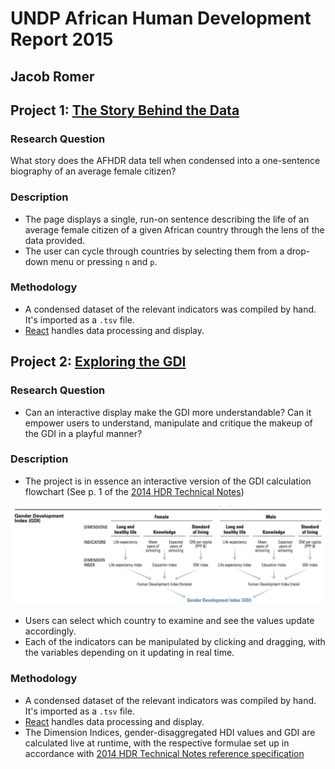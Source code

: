 # UNDP African Human Development Report 2015
## Jacob Romer

## Project 1: [The Story Behind the Data](story)

### Research Question

What story does the AFHDR data tell when condensed into a one-sentence biography of an average female citizen?

### Description

- The page displays a single, run-on sentence describing the life of an average female citizen of a given African country through the lens of the data provided.
- The user can cycle through countries by selecting them from a drop-down menu or pressing `n` and `p`.

### Methodology

- A condensed dataset of the relevant indicators was compiled by hand. It's imported as a `.tsv` file.
- [React](https://facebook.github.io/react/) handles data processing and display. 

## Project 2: [Exploring the GDI](gdi-calc)

### Research Question

- Can an interactive display make the GDI more understandable? Can it empower users to understand, manipulate and critique the makeup of the GDI in a playful manner?

### Description

- The project is in essence an interactive version of the GDI calculation flowchart (See p. 1 of the [2014 HDR Technical Notes](http://hdr.undp.org/sites/default/files/hdr14_technical_notes.pdf))

![GDI Flowchart](gdi-calc.png)

- Users can select which country to examine and see the values update accordingly.
- Each of the indicators can be manipulated by clicking and dragging, with the variables depending on it updating in real time.

### Methodology

- A condensed dataset of the relevant indicators was compiled by hand. It's imported as a `.tsv` file.
- [React](https://facebook.github.io/react/) handles data processing and display.
- The Dimension Indices, gender-disaggregated HDI values and GDI are calculated live at runtime, with the respective formulae set up in accordance with [2014 HDR Technical Notes reference specification](http://hdr.undp.org/sites/default/files/hdr14_technical_notes.pdf)  
